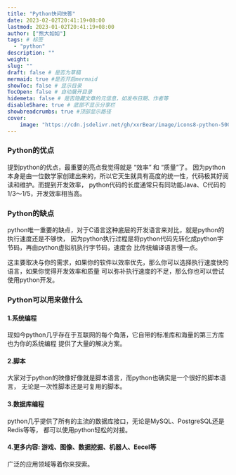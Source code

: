 ```yaml
---
title: "Python快问快答"
date: 2023-02-02T20:41:19+08:00
lastmod: 2023-01-02T20:41:19+08:00
author: ["熊大如如"]
tags: # 标签
  - "python"
description: ""
weight:
slug: ""
draft: false # 是否为草稿
mermaid: true #是否开启mermaid
showToc: false # 显示目录
TocOpen: false # 自动展开目录
hidemeta: false # 是否隐藏文章的元信息，如发布日期、作者等
disableShare: true # 底部不显示分享栏
showbreadcrumbs: true #顶部显示路径
cover:
    image: "https://cdn.jsdelivr.net/gh/xxrBear/image/icons8-python-500.png"
---
```


### Python的优点

<p> 提到python的优点，最重要的亮点我觉得就是 “效率” 和 “质量”了。
因为python本身是由一位数学家创建出来的，所以它天生就具有高度的统一性，代码极其好阅读和维护。而提到开发效率，
python代码的长度通常只有同功能Java、C代码的1/3～1/5，开发效率相当高。
</p>

### Python的缺点
<p>
python唯一重要的缺点，对于C语言这种底层的开发语言来对比，就是python的执行速度还是不够快，
因为python执行过程是将python代码先转化成python字节码，再由python虚拟机执行字节码，速度会
比传统编译语言慢一点。
</p>
<p>
这主要取决与你的需求，如果你的软件以效率优先，那么你可以选择执行速度快的语言，如果你觉得开发效率和质量
可以弥补执行速度的不足，那么你也可以尝试使用python开发。
</p>

### Python可以用来做什么
#### 1.系统编程
现如今python几乎存在于互联网的每个角落，它自带的标准库和海量的第三方库也为你的系统编程
提供了大量的解决方案。

#### 2.脚本
大家对于python的映像好像就是脚本语言，而python也确实是一个很好的脚本语言，
无论是一次性脚本还是可复用的脚本。

#### 3.数据库编程
python几乎提供了所有的主流的数据库接口，无论是MySQL、PostgreSQL还是Redis等等，
都可以使用python轻松的对接。

#### 4.更多内容: 游戏、图像、数据挖掘、机器人、Eecel等
广泛的应用领域等着你来探索。
